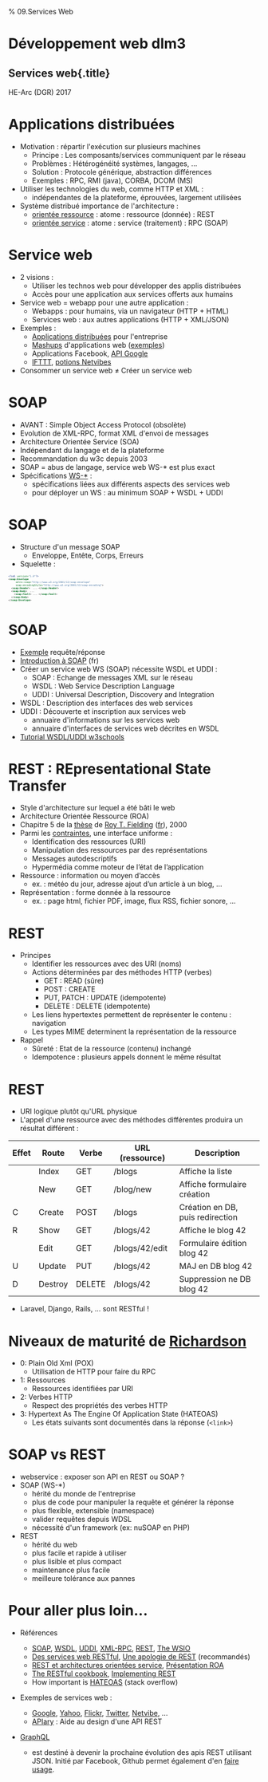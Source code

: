 % 09.Services Web

# Développement web dlm3

## Services web{.title}

<footer>HE-Arc (DGR) 2017</footer>

# Applications distribuées

* Motivation : répartir l'exécution sur plusieurs machines
	* Principe : Les composants/services communiquent par le réseau
	* Problèmes : Hétérogénéité systèmes, langages, ...
	* Solution : Protocole générique, abstraction différences
	* Exemples : RPC, RMI (java), CORBA, DCOM (MS)
* Utiliser les technologies du web, comme HTTP et XML :
    * indépendantes de la plateforme, éprouvées, largement utilisées
* Système distribué importance de l'architecture :
    * [orientée ressource][1] : atome : ressource (donnée) : REST
    * [orientée service][2] : atome : service (traitement) : RPC (SOAP)

# Service web

* 2 visions :
	* Utiliser les technos web pour développer des applis distribuées
	* Accès pour une application aux services offerts aux humains
* Service web = webapp pour une autre application :
	* Webapps : pour humains, via un navigateur (HTTP + HTML)
	* Services web : aux autres applications (HTTP + XML/JSON)
* Exemples :
	* [Applications distribuées][3] pour l'entreprise
	* [Mashups][4] d'applications web ([exemples][5])
	* Applications Facebook, [API Google][6]
	* [IFTTT][7], [potions Netvibes][8]
* Consommer un service web ≠ Créer un service web

# SOAP

* AVANT : Simple Object Access Protocol (obsolète)
* Evolution de XML-RPC, format XML d'envoi de messages
* Architecture Orientée Service (SOA)
* Indépendant du langage et de la plateforme
* Recommandation du w3c depuis 2003
* SOAP = abus de langage, service web WS-* est plus exact
* Spécifications [WS-*][9] :
	* spécifications liées aux différents aspects des services web
	* pour déployer un WS : au minimum SOAP + WSDL + UDDI

# SOAP

* Structure d'un message SOAP
	* Enveloppe, Entête, Corps, Erreurs
* Squelette :

```xml
<?xml version="1.0"?>
<soap:Envelope
	 xmlns:soap="http://www.w3.org/2001/12/soap-envelope"
	 soap:encodingStyle="http://www.w3.org/2001/12/soap-encoding">
  <soap:Header>  ... </soap:Header>
  <soap:Body>  ... 
	<soap:Fault> ... </soap:Fault>
  </soap:Body>
</soap:Envelope>
```

# SOAP

* [Exemple][10] requête/réponse
* [Introduction à SOAP][11] (fr)
* Créer un service web WS (SOAP) nécessite WSDL et UDDI :
	* SOAP : Echange de messages XML sur le réseau
	* WSDL : Web Service Description Language
	* UDDI : Universal Description, Discovery and Integration
* WSDL : Description des interfaces des web services
* UDDI : Découverte et inscription aux services web
	* annuaire d'informations sur les services web
	* annuaire d'interfaces de services web décrites en WSDL
* [Tutorial WSDL/UDDI w3schools][12]

# REST : REpresentational State Transfer

* Style d'architecture sur lequel a été bâti le web
* Architecture Orientée Ressource (ROA)
* Chapitre 5 de la [thèse][13] de [Roy T. Fielding][14] ([fr][15]), 2000
* Parmi les [contraintes][16], une interface uniforme :
	* Identification des ressources (URI)
	* Manipulation des ressources par des représentations
	* Messages autodescriptifs
	* Hypermédia comme moteur de l’état de l’application
* Ressource : information ou moyen d’accès
	* ex. : météo du jour, adresse ajout d’un article à un blog, ...
* Représentation : forme donnée à la ressource
	* ex. : page html, fichier PDF, image, flux RSS, fichier sonore, ...

# REST

* Principes
	* Identifier les ressources avec des URI (noms)
	* Actions déterminées par des méthodes HTTP (verbes)
		* GET : READ (sûre)
		* POST : CREATE
		* PUT, PATCH : UPDATE (idempotente)
		* DELETE : DELETE (idempotente)
	* Les liens hypertextes permettent de représenter le contenu : navigation
	* Les types MIME determinent la représentation de la ressource
* Rappel	
	* Sûreté : Etat de la ressource (contenu) inchangé
	* Idempotence : plusieurs appels donnent le même résultat

# REST

* URI logique plutôt qu'URL physique
* L'appel d'une ressource avec des méthodes différentes produira un résultat différent :

| Effet | Route   | Verbe  |URL (ressource) | Description                      |
|-------|---------|--------|----------------|----------------------------------|
|       | Index   | GET    | /blogs         | Affiche la liste                 |
|       | New     | GET    | /blog/new      | Affiche formulaire création      |
| C     | Create  | POST   | /blogs         | Création en DB, puis redirection |
| R     | Show    | GET    | /blogs/42      | Affiche le blog 42               |
|       | Edit    | GET    | /blogs/42/edit | Formulaire édition blog 42       |
| U     | Update  | PUT    | /blogs/42      | MAJ en DB blog 42                |
| D     | Destroy | DELETE | /blogs/42      | Suppression ne DB blog 42        |

* Laravel, Django, Rails, ... sont RESTful !

# Niveaux de maturité de [Richardson][18]

* 0: Plain Old Xml (POX)
	* Utilisation de HTTP pour faire du RPC
* 1: Ressources
	* Ressources identifiées par URI
* 2: Verbes HTTP
	* Respect des propriétés des verbes HTTP
* 3: Hypertext As The Engine Of Application State (HATEOAS)
	* Les états suivants sont documentés dans la réponse (`<link>`)

# SOAP vs REST

* webservice : exposer son API en REST ou SOAP ?
* SOAP (WS-*)
	* hérité du monde de l'entreprise
	* plus de code pour manipuler la requête et générer la réponse
	* plus flexible, extensible (namespace)
	* valider requêtes depuis WDSL
	* nécessité d'un framework (ex: nuSOAP en PHP)
* REST
	* hérité du web
	* plus facile et rapide à utiliser
	* plus lisible et plus compact
	* maintenance plus facile
	* meilleure tolérance aux pannes

# Pour aller plus loin...

* Références
	* [SOAP][19], [WSDL][20], [UDDI][21], [XML-RPC][22], [REST][24], [The WSIO][23]
	* [Des services web RESTful][25], [Une apologie de REST][26] (recommandés)
	* [REST et architectures orientées service][27], [Présentation ROA][28]
	* [The RESTful cookbook][29], [Implementing REST][30]
	* How important is [HATEOAS][31] (stack overflow)
* Exemples de services web :
	* [Google][32], [Yahoo][33], [Flickr][34], [Twitter][35], [Netvibe][36], ...
	* [APIary][37] : Aide au design d'une API REST

* [GraphQL](http://graphql.org/) 
	* est destiné à devenir la prochaine évolution des apis REST utilisant JSON. Initié par Facebook, Github permet également d'en [faire usage](https://developer.github.com/v4/).

<!-- Bibliographie -->
[1]:https://en.wikipedia.org/wiki/Resource-oriented_architecture
[2]:https://fr.wikipedia.org/wiki/Architecture_orient%C3%A9e_services
[3]:https://upload.wikimedia.org/wikipedia/commons/3/3f/Concept_WS.jpg
[4]:https://fr.wikipedia.org/wiki/Application_composite
[5]:https://www.programmableweb.com/category/mashups
[6]:https://developers.google.com/apis-explorer/
[7]:https://ifttt.com/
[8]:https://www.netvibes.com/fr/explorer/dashboard-of-things
[9]:https://en.wikipedia.org/wiki/List_of_web_service_specifications
[10]:http://www.w3schools.com/xml/xml_soap.asp
[11]:http://www.soapuser.com/fr/basics1.html
[12]:http://www.w3schools.com/xml/xml_wsdl.asp
[13]:http://www.ics.uci.edu/~fielding/pubs/dissertation/top.htm
[14]:https://fr.wikipedia.org/wiki/Roy_Fielding
[15]:http://opikanoba.org/tr/fielding/rest/
[16]:https://fr.wikipedia.org/wiki/Representational_state_transfer
[17]:https://laravel.com/docs/master/controllers#resource-controllers
[18]:http://martinfowler.com/articles/richardsonMaturityModel.html
[19]:https://www.w3.org/TR/soap/
[20]:https://www.w3.org/2002/ws/desc/
[21]:http://uddi.xml.org/
[22]:http://xmlrpc.scripting.com/default.html
[23]:http://www.oasis-ws-i.org/
[24]:http://www.ics.uci.edu/~fielding/pubs/dissertation/top.htm
[25]:https://larlet.fr/david/biologeek/archives/20070629-architecture-orientee-ressource-pour-faire-des-services-web-restful/
[26]:https://web.archive.org/web/20160310205502/http://home.ccil.org/~cowan/restws.pdf
[27]:http://www.figer.com/Publications/SOA.htm
[28]:http://fr.slideshare.net/samijaber/symposium-dng-2008-roa
[29]:http://restcookbook.com/
[30]:https://code.google.com/archive/p/implementing-rest/wikis
[31]:http://stackoverflow.com/questions/20335967/how-useful-important-is-rest-hateoas-maturity-level-3
[32]:https://developers.google.com/products/
[33]:https://developer.yahoo.com/everything.html
[34]:https://www.flickr.com/services/api/
[35]:https://dev.twitter.com/overview/api
[36]:http://uwa.netvibes.com/docs/Uwa/html/index.html
[37]:https://apiary.io/


<!-- Hack -->
<style>

	.sourceCode {
    font-size: 70%;
	line-height: 80%;
    margin: 0 auto;
	overflow: hidden; 
  }
  
  #sources {display:none}
  
</style>
